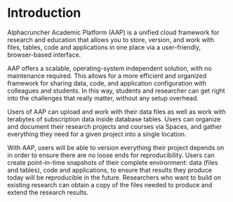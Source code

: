 # Introduction

Alphacruncher Academic Platform \(AAP\) is a unified cloud framework for research and education that allows you to store, version, and work with files, tables, code and applications in one place via a user-friendly, browser-based interface.

AAP offers a scalable, operating-system independent solution, with no maintenance required. This allows for a more efficient and organized framework for sharing data, code, and application configuration with colleagues and students. In this way, students and researcher can get right into the challenges that really matter, without any setup overhead.

Users of AAP can upload and work with their data files as well as work with terabytes of subscription data inside database tables. Users can organize and document their research projects and courses via Spaces, and gather everything they need for a given project into a single location.

With AAP, users will be able to version everything their project depends on in order to ensure there are no loose ends for reproducibility. Users can create point-in-time snapshots of their complete environment: data \(files and tables\), code and applications, to ensure that results they produce today will be reproducible in the future. Researchers who want to build on existing research can obtain a copy of the files needed to produce and extend the research results.





